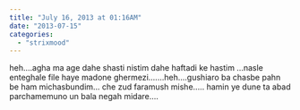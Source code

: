 ```yaml
---
title: "July 16, 2013 at 01:16AM"
date: "2013-07-15"
categories: 
  - "strixmood"
---
```


heh....agha ma age dahe shasti nistim dahe haftadi ke hastim ...nasle enteghale file haye madone ghermezi.......heh....gushiaro ba chasbe pahn be ham michasbundim... che zud faramush mishe..... hamin ye dune ta abad parchamemuno un bala negah midare....
